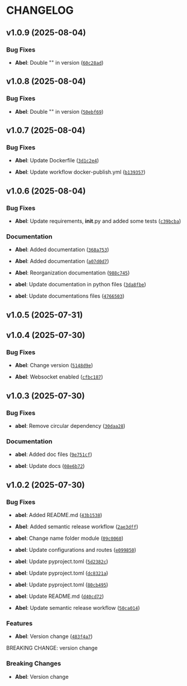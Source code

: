# CHANGELOG


## v1.0.9 (2025-08-04)

### Bug Fixes

- **Abel**: Double "" in version
  ([`60c28ad`](https://github.com/AbelGRubio/backend-chat/commit/60c28ad3eb28857c932259a5dfb5ff0eedef8868))


## v1.0.8 (2025-08-04)

### Bug Fixes

- **Abel**: Double "" in version
  ([`50ebf69`](https://github.com/AbelGRubio/backend-chat/commit/50ebf69bec6f5e63d3875c8cc6c84fbf5d641d62))


## v1.0.7 (2025-08-04)

### Bug Fixes

- **Abel**: Update Dockerfile
  ([`3d1c2e4`](https://github.com/AbelGRubio/backend-chat/commit/3d1c2e4e7696f8ba399424f9d36fe2d1e992cff0))

- **Abel**: Update workflow docker-publish.yml
  ([`b139357`](https://github.com/AbelGRubio/backend-chat/commit/b1393574da50a9bd36ca334a8710fc6bba977896))


## v1.0.6 (2025-08-04)

### Bug Fixes

- **Abel**: Update requirements, __init__.py and added some tests
  ([`c39bcba`](https://github.com/AbelGRubio/backend-chat/commit/c39bcbad23fac0e27441192aea9a761cf78606b8))

### Documentation

- **Abel**: Added documentation
  ([`368a753`](https://github.com/AbelGRubio/backend-chat/commit/368a753468db35e037b628d899fca9e791bb037f))

- **Abel**: Added documentation
  ([`a07d0d7`](https://github.com/AbelGRubio/backend-chat/commit/a07d0d7dc5b3b8b2a4bf01bc752e8784bf43f33b))

- **Abel**: Reorganization documentation
  ([`988c745`](https://github.com/AbelGRubio/backend-chat/commit/988c745731d429804c850c12c5c17a93cc091c0e))

- **abel**: Update documentation in python files
  ([`3da8fbe`](https://github.com/AbelGRubio/backend-chat/commit/3da8fbeeb772db7a7d53486c27494de641a1db52))

- **abel**: Update documentations files
  ([`4766503`](https://github.com/AbelGRubio/backend-chat/commit/476650337fc8368b34078b24db83d57f1a8c260e))


## v1.0.5 (2025-07-31)


## v1.0.4 (2025-07-30)

### Bug Fixes

- **Abel**: Change version
  ([`5148d9e`](https://github.com/AbelGRubio/backend-chat/commit/5148d9e54dc72d3d767c3b3ee6430c1fef8fdea2))

- **Abel**: Websocket enabled
  ([`cfbc187`](https://github.com/AbelGRubio/backend-chat/commit/cfbc187dfc0eb90c09597b5161db47e8165343b5))


## v1.0.3 (2025-07-30)

### Bug Fixes

- **abel**: Remove circular dependency
  ([`30daa28`](https://github.com/AbelGRubio/backend-chat/commit/30daa28bf8e8fca4454cd7cf40256c8f58944818))

### Documentation

- **abel**: Added doc files
  ([`9e751cf`](https://github.com/AbelGRubio/backend-chat/commit/9e751cf4d50377244bc468340b20b27536f47c1f))

- **abel**: Update docs
  ([`08e6b72`](https://github.com/AbelGRubio/backend-chat/commit/08e6b72cfc5c04477df2ff67c2c5efa0fd94d76e))


## v1.0.2 (2025-07-30)

### Bug Fixes

- **abel**: Added README.md
  ([`43b1538`](https://github.com/AbelGRubio/backend-chat/commit/43b15381bbd04221fbcdf1fd0c1ef5b674b6bd0f))

- **Abel**: Added semantic release workflow
  ([`2ae3dff`](https://github.com/AbelGRubio/backend-chat/commit/2ae3dff692f8501465a777d92514581d4b3c0fec))

- **abel**: Change name folder module
  ([`09c0060`](https://github.com/AbelGRubio/backend-chat/commit/09c0060c4efc9d2fcf4706413d3e9b7206485ce3))

- **abel**: Update configurations and routes
  ([`e099850`](https://github.com/AbelGRubio/backend-chat/commit/e099850bc4bb967cbf610cc6d1bc8a9435b7e170))

- **abel**: Update pyproject.toml
  ([`5d2382c`](https://github.com/AbelGRubio/backend-chat/commit/5d2382c58c3f23181963740aada027420056a4e8))

- **abel**: Update pyproject.toml
  ([`dc8321a`](https://github.com/AbelGRubio/backend-chat/commit/dc8321a674b9b98f7f97c41f472c0d9e1627e44d))

- **abel**: Update pyproject.toml
  ([`80cb495`](https://github.com/AbelGRubio/backend-chat/commit/80cb49562d98909503730971e6f0590464db4481))

- **abel**: Update README.md
  ([`d40cd72`](https://github.com/AbelGRubio/backend-chat/commit/d40cd725e4f9bceaf1fed7619ecd8eecb1ee201a))

- **Abel**: Update semantic release workflow
  ([`50ca014`](https://github.com/AbelGRubio/backend-chat/commit/50ca014982891a36333cca784e56e126a998f07c))

### Features

- **Abel**: Version change
  ([`483f4a7`](https://github.com/AbelGRubio/backend-chat/commit/483f4a7929498184d101f835a49f08e08ba21284))

BREAKING CHANGE: version change

### Breaking Changes

- **Abel**: Version change
